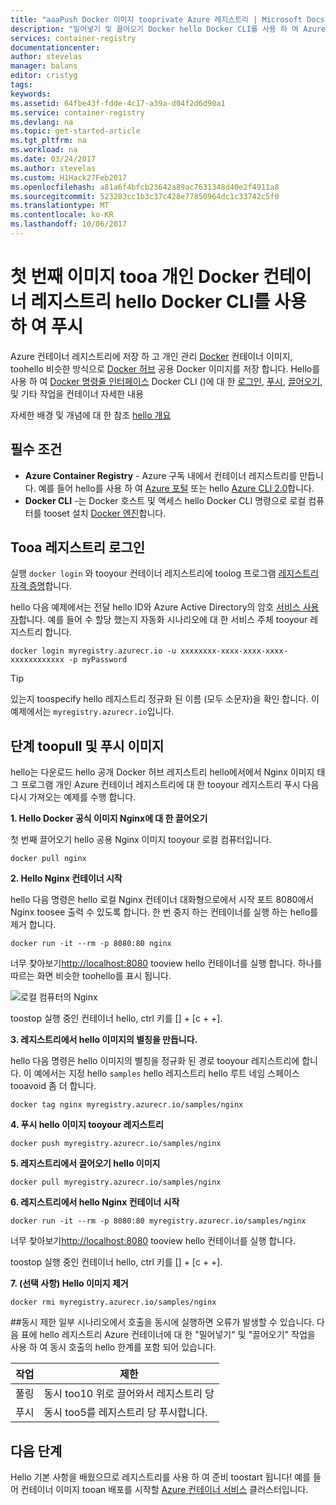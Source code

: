 ```yaml
---
title: "aaaPush Docker 이미지 tooprivate Azure 레지스트리 | Microsoft Docs"
description: "밀어넣기 및 끌어오기 Docker hello Docker CLI를 사용 하 여 Azure에서 이미지 tooa 개인 컨테이너 레지스트리"
services: container-registry
documentationcenter: 
author: stevelas
manager: balans
editor: cristyg
tags: 
keywords: 
ms.assetid: 64fbe43f-fdde-4c17-a39a-d04f2d6d90a1
ms.service: container-registry
ms.devlang: na
ms.topic: get-started-article
ms.tgt_pltfrm: na
ms.workload: na
ms.date: 03/24/2017
ms.author: stevelas
ms.custom: H1Hack27Feb2017
ms.openlocfilehash: a81a6f4bfcb23642a89ac7631348d40e2f4911a8
ms.sourcegitcommit: 523283cc1b3c37c428e77850964dc1c33742c5f0
ms.translationtype: MT
ms.contentlocale: ko-KR
ms.lasthandoff: 10/06/2017
---
```

# <a name="push-your-first-image-tooa-private-docker-container-registry-using-hello-docker-cli"></a>첫 번째 이미지 tooa 개인 Docker 컨테이너 레지스트리 hello Docker CLI를 사용 하 여 푸시
Azure 컨테이너 레지스트리에 저장 하 고 개인 관리 [Docker](http://hub.docker.com) 컨테이너 이미지, toohello 비슷한 방식으로 [Docker 허브](https://hub.docker.com/) 공용 Docker 이미지를 저장 합니다. Hello를 사용 하 여 [Docker 명령줄 인터페이스](https://docs.docker.com/engine/reference/commandline/cli/) Docker CLI ()에 대 한 [로그인](https://docs.docker.com/engine/reference/commandline/login/), [푸시](https://docs.docker.com/engine/reference/commandline/push/), [끌어오기](https://docs.docker.com/engine/reference/commandline/pull/), 및 기타 작업을 컨테이너 자세한 내용

자세한 배경 및 개념에 대 한 참조 [hello 개요](container-registry-intro.md)



## <a name="prerequisites"></a>필수 조건
* **Azure Container Registry** - Azure 구독 내에서 컨테이너 레지스트리를 만듭니다. 예를 들어 hello를 사용 하 여 [Azure 포털](container-registry-get-started-portal.md) 또는 hello [Azure CLI 2.0](container-registry-get-started-azure-cli.md)합니다.
* **Docker CLI** -는 Docker 호스트 및 액세스 hello Docker CLI 명령으로 로컬 컴퓨터를 tooset 설치 [Docker 엔진](https://docs.docker.com/engine/installation/)합니다.

## <a name="log-in-tooa-registry"></a>Tooa 레지스트리 로그인
실행 `docker login` 와 tooyour 컨테이너 레지스트리에 toolog 프로그램 [레지스트리 자격 증명](container-registry-authentication.md)합니다.

hello 다음 예제에서는 전달 hello ID와 Azure Active Directory의 암호 [서비스 사용자](../active-directory/active-directory-application-objects.md)합니다. 예를 들어 수 할당 했는지 자동화 시나리오에 대 한 서비스 주체 tooyour 레지스트리 합니다.

```
docker login myregistry.azurecr.io -u xxxxxxxx-xxxx-xxxx-xxxx-xxxxxxxxxxxx -p myPassword
```

> [!TIP]
> 있는지 toospecify hello 레지스트리 정규화 된 이름 (모두 소문자)을 확인 합니다. 이 예제에서는 `myregistry.azurecr.io`입니다.

## <a name="steps-toopull-and-push-an-image"></a>단계 toopull 및 푸시 이미지
hello는 다운로드 hello 공개 Docker 허브 레지스트리 hello에서에서 Nginx 이미지 태그 프로그램 개인 Azure 컨테이너 레지스트리에 대 한 tooyour 레지스트리 푸시 다음 다시 가져오는 예제를 수행 합니다.

**1. Hello Docker 공식 이미지 Nginx에 대 한 끌어오기**

첫 번째 끌어오기 hello 공용 Nginx 이미지 tooyour 로컬 컴퓨터입니다.

```
docker pull nginx
```
**2. Hello Nginx 컨테이너 시작**

hello 다음 명령은 hello 로컬 Nginx 컨테이너 대화형으로에서 시작 포트 8080에서 Nginx toosee 출력 수 있도록 합니다. 한 번 중지 하는 컨테이너를 실행 하는 hello를 제거 합니다.

```
docker run -it --rm -p 8080:80 nginx
```

너무 찾아보기[http://localhost:8080](http://localhost:8080) tooview hello 컨테이너를 실행 합니다. 하나를 따르는 화면 비슷한 toohello를 표시 됩니다.

![로컬 컴퓨터의 Nginx](./media/container-registry-get-started-docker-cli/nginx.png)

toostop 실행 중인 컨테이너 hello, ctrl 키를 [] + [c + +].

**3. 레지스트리에서 hello 이미지의 별칭을 만듭니다.**

hello 다음 명령은 hello 이미지의 별칭을 정규화 된 경로 tooyour 레지스트리에 합니다. 이 예에서는 지정 hello `samples` hello 레지스트리 hello 루트 네임 스페이스 tooavoid 좀 더 합니다.

```
docker tag nginx myregistry.azurecr.io/samples/nginx
```  

**4. 푸시 hello 이미지 tooyour 레지스트리**

```
docker push myregistry.azurecr.io/samples/nginx
```

**5. 레지스트리에서 끌어오기 hello 이미지**

```
docker pull myregistry.azurecr.io/samples/nginx
```

**6. 레지스트리에서 hello Nginx 컨테이너 시작**

```
docker run -it --rm -p 8080:80 myregistry.azurecr.io/samples/nginx
```

너무 찾아보기[http://localhost:8080](http://localhost:8080) tooview hello 컨테이너를 실행 합니다.

toostop 실행 중인 컨테이너 hello, ctrl 키를 [] + [c + +].

**7. (선택 사항) Hello 이미지 제거**

```
docker rmi myregistry.azurecr.io/samples/nginx
```

##<a name="concurrent-limits"></a>동시 제한
일부 시나리오에서 호출을 동시에 실행하면 오류가 발생할 수 있습니다. 다음 표에 hello 레지스트리 Azure 컨테이너에 대 한 "밀어넣기" 및 "끌어오기" 작업을 사용 하 여 동시 호출의 hello 한계를 포함 되어 있습니다.

| 작업  | 제한                                  |
| ---------- | -------------------------------------- |
| 풀링       | 동시 too10 위로 끌어와서 레지스트리 당 |
| 푸시       | 동시 too5를 레지스트리 당 푸시합니다. |

## <a name="next-steps"></a>다음 단계
Hello 기본 사항을 배웠으므로 레지스트리를 사용 하 여 준비 toostart 됩니다! 예를 들어 컨테이너 이미지 tooan 배포를 시작할 [Azure 컨테이너 서비스](https://azure.microsoft.com/documentation/services/container-service/) 클러스터입니다.
